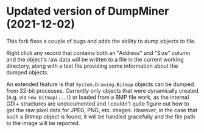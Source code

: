 # Updated version of DumpMiner (2021-12-02)

This fork fixes a couple of bugs and adds the ability to dump objects to file.

Right click any record that contains both an "Address" and "Size" column and the object's raw data will be written to a file in the current working directory, along with a text file providing some information about the dumped objects.

An extended feature is that `System.Drawing.Bitmap` objects can be dumped from 32-bit processes. Currently only objects that were dynamically created (e.g. via `new Bitmap(...)`) or loaded from a BMP file work, as the internal GDI+ structures are undocumented and I couldn't quite figure out how to get the raw pixel data for JPEG, PNG, etc. images. However, in the case that such a Bitmap object is found, it will be handled gracefully and the file path to the image will be reported.

